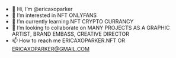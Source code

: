 - 👋 Hi, I’m @ericaxoparker
- 👀 I’m interested in NFT ONLYFANS 
- 🌱 I’m currently learning NFT CRYPTO CURRANCY
- 💞️ I’m looking to collaborate on MANY PROJECTS AS A GRAPHIC ARTIST, BRAND EMBASS, CREATIVE DIRECTOR 
- 📫 How to reach me ERICAXOPARKER.NFT OR ERICAXOPARKER@GMAIL.COM

<!---
ericaxoparker/ericaxoparker is a ✨ special ✨ repository because its `README.md` (this file) appears on your GitHub profile.
You can click the Preview link to take a look at your changes.
--->
